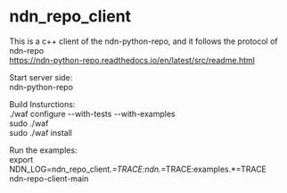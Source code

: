 # ndn_repo_client
This is a c++ client of the ndn-python-repo, and it follows the protocol of ndn-repo<br />
https://ndn-python-repo.readthedocs.io/en/latest/src/readme.html<br />

Start server side:<br />
ndn-python-repo<br />

Build Insturctions:<br />
./waf configure --with-tests --with-examples<br />
sudo ./waf<br />
sudo ./waf install<br />

Run the examples:<br />
export NDN_LOG=ndn_repo_client.*=TRACE:ndn.*=TRACE:examples.*=TRACE<br />
ndn-repo-client-main<br />
